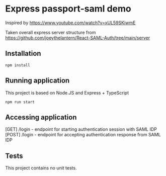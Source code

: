 # Express passport-saml demo

Inspired by https://www.youtube.com/watch?v=xUL59SKiwmE

Taken overall express server structure from https://github.com/joeythelantern/React-SAML-Auth/tree/main/server

## Installation

    npm install

## Running application

This project is based on Node.JS and Express + TypeScript

    npm run start

## Accessing application

[GET] /login - endpoint for starting authentication session with SAML IDP
[POST] /login - endpoint for accepting authentication response from SAML IDP

## Tests

This project contains no unit tests. 

